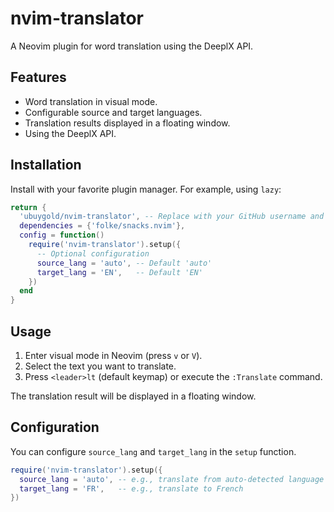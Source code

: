 # nvim-translator

A Neovim plugin for word translation using the DeeplX API.

## Features

*   Word translation in visual mode.
*   Configurable source and target languages.
*   Translation results displayed in a floating window.
*   Using the DeeplX API.

## Installation

Install with your favorite plugin manager. For example, using `lazy`:

```lua
return {
  'ubuygold/nvim-translator', -- Replace with your GitHub username and repository name
  dependencies = {'folke/snacks.nvim'},
  config = function()
    require('nvim-translator').setup({
      -- Optional configuration
      source_lang = 'auto', -- Default 'auto'
      target_lang = 'EN',   -- Default 'EN'
    })
  end
}
```

## Usage

1.  Enter visual mode in Neovim (press `v` or `V`).
2.  Select the text you want to translate.
3.  Press `<leader>lt` (default keymap) or execute the `:Translate` command.

The translation result will be displayed in a floating window.

## Configuration

You can configure `source_lang` and `target_lang` in the `setup` function.

```lua
require('nvim-translator').setup({
  source_lang = 'auto', -- e.g., translate from auto-detected language
  target_lang = 'FR',   -- e.g., translate to French
})
```
